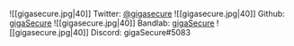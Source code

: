 ![[gigasecure.jpg|40]] Twitter: [@gigasecure](https://twitter.com/gigasecure)
![[gigasecure.jpg|40]] Github: [gigaSecure](https://github.com/gigaSecure)
![[gigasecure.jpg|40]] Bandlab: [gigaSecure](https://www.bandlab.com/gigasecure)
![[gigasecure.jpg|40]] Discord: gigaSecure#5083

